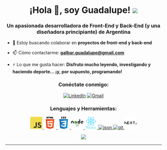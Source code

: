 <h1 align="center">¡Hola 👋, soy Guadalupe! <img height="40" src="https://emoji.gg/assets/emoji/7333-parrotdance.gif"></h1>
<h3 align="center">Un apasionada desarrolladora de Front-End y Back-End (y una diseñadora principiante) de Argentina</h3>


- 👯 Estoy buscando colaborar en **proyectos de front-end y back-end**

- 📫 Cómo contactarme: **galbar.guadalupe@gmail.com**

- ⚡ Lo que me gusta hacer: **Disfruto mucho leyendo, investigando y haciendo deporte... ¡y, por supuesto, programando!**

<h3 align="center">Conéctate conmigo:</h3>
<div align="center">

[![LinkedIn](https://img.shields.io/badge/LinkedIn-0077B5?style=for-the-badge&logo=linkedin&logoColor=white)](https://www.linkedin.com/in/guadalupe-galante-954081284/)
[![Gmail](https://img.shields.io/badge/Gmail-D14836?style=for-the-badge&logo=gmail&logoColor=white)](mailto:produtor.galbar.guadalupe@gmail.com)
  
</div>

<h3 align="center">Lenguajes y Herramientas:</h3>

<p align="center"> 
  <a href="https://www.javascript.com" target="_blank"> 
    <img src="https://raw.githubusercontent.com/devicons/devicon/master/icons/javascript/javascript-original.svg" alt="javascript" width="40" height="40"/> 
  </a>
  <a href="https://www.w3.org/html/" target="_blank"> 
    <img src="https://raw.githubusercontent.com/devicons/devicon/master/icons/html5/html5-original-wordmark.svg" alt="html5" width="40" height="40"/> 
  </a>
  <a href="https://www.w3schools.com/css/" target="_blank"> 
    <img src="https://raw.githubusercontent.com/devicons/devicon/master/icons/css3/css3-original-wordmark.svg" alt="css3" width="40" height="40"/> 
  </a> 
  <a href="https://nodejs.org" target="_blank"> 
    <img src="https://raw.githubusercontent.com/devicons/devicon/master/icons/nodejs/nodejs-original-wordmark.svg" alt="nodejs" width="40" height="40"/> 
  </a> 
  <a href="https://reactjs.org/" target="_blank"> 
    <img src="https://raw.githubusercontent.com/devicons/devicon/master/icons/react/react-original-wordmark.svg" alt="react" width="40" height="40"/> 
  </a>
  <a href="https://www.json.org/" target="_blank"> 
    <img src="https://raw.githubusercontent.com/devicons/devicon/master/icons/json/json-original-wordmark.svg" alt="json" width="40" height="40"/> 
  </a>
  <a href="https://git-scm.com/" target="_blank"> 
    <img src="https://www.vectorlogo.zone/logos/git-scm/git-scm-icon.svg" alt="git" width="40" height="40"/> 
  </a>
  <a href="https://nextjs.org/" target="_blank"> 
    <img src="https://raw.githubusercontent.com/devicons/devicon/master/icons/nextjs/nextjs-original-wordmark.svg" alt="nextjs" width="40" height="40"/> 
  </a>
</p>

<p align= "center">
  <img height= "150" src="https://github-readme-stats.vercel.app/api?username=Guadalupe99&theme=react&show_icons=true&include_all_commits=true" />
</p>

------
